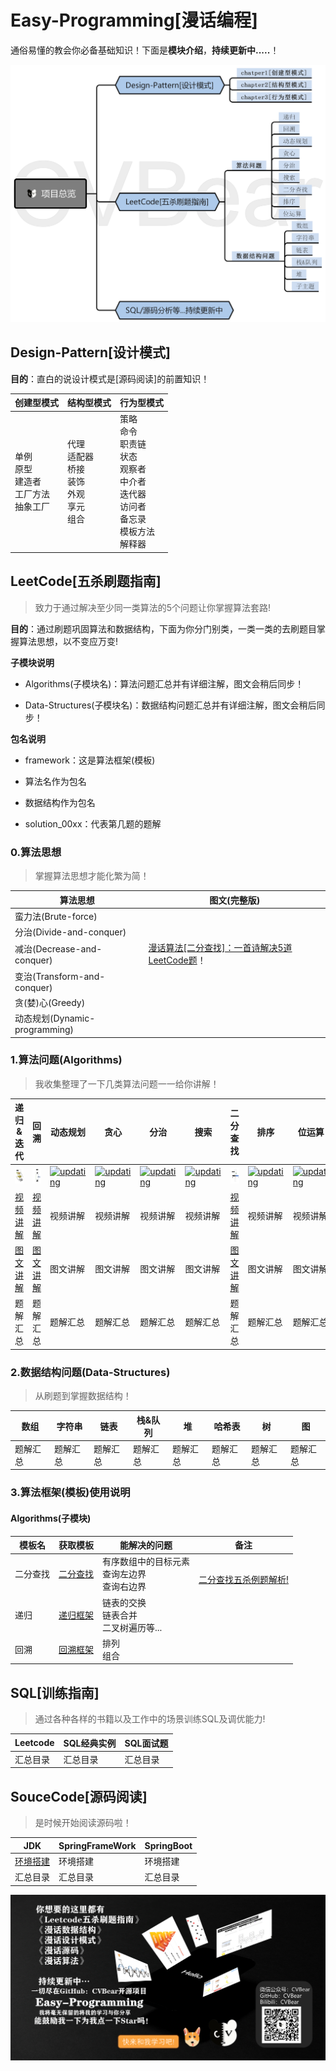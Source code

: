 # Easy-Programming[漫话编程]

通俗易懂的教会你必备基础知识！下面是**模块介绍**，**持续更新中.....**！

<img src="https://raw.githubusercontent.com/CVBear/Easy-Programming/master/assert/overview/overview.png" style="zoom:50%;" />





## Design-Pattern[设计模式]

**目的**：直白的说设计模式是[源码阅读]的前置知识！

| 创建型模式                                              | 结构型模式                                                   | 行为型模式                                                   |
| ------------------------------------------------------- | ------------------------------------------------------------ | ------------------------------------------------------------ |
| 单例<br/>原型<br/>建造者<br/>工厂方法<br/>抽象工厂<br/> | 代理<br/>适配器<br/>桥接<br/>装饰<br/>外观<br/>享元<br/>组合 | 策略<br/>命令<br/>职责链<br/>状态<br/>观察者<br/>中介者<br/>迭代器<br/>访问者<br/>备忘录<br/>模板方法<br/>解释器 |



## LeetCode[五杀刷题指南]

> 致力于通过解决至少同一类算法的5个问题让你掌握算法套路!

**目的**：通过刷题巩固算法和数据结构，下面为你分门别类，一类一类的去刷题目掌握算法思想，以不变应万变!



**子模块说明**

- Algorithms(子模块名)：算法问题汇总并有详细注解，图文会稍后同步！

- Data-Structures(子模块名)：数据结构问题汇总并有详细注解，图文会稍后同步！



**包名说明**

- framework：这是算法框架(模板)
- 算法名作为包名
- 数据结构作为包名

- solution_00xx：代表第几题的题解



### 0.算法思想

> 掌握算法思想才能化繁为简！

| 算法思想                      | 图文(完整版)                                                 |
| ----------------------------- | ------------------------------------------------------------ |
| 蛮力法(Brute-force)           |                                                              |
| 分治(Divide-and-conquer)      |                                                              |
| 减治(Decrease-and-conquer)    | [漫话算法[二分查找]：一首诗解决5道LeetCode题](https://mp.weixin.qq.com/s/dVge_TZyaWvrsFoksEc8lA)！ |
| 变治(Transform-and-conquer)   |                                                              |
| 贪(婪)心(Greedy)              |                                                              |
| 动态规划(Dynamic-programming) |                                                              |



### 1.算法问题(Algorithms)

> 我收集整理了一下几类算法问题一一给你讲解！

| 递归&迭代                                                    | 回溯                                                         | 动态规划                                                     | 贪心                                                         | 分治                                                         | 搜索                                                         | 二分查找                                                     | 排序                                                         | 位运算                                                       |
| ------------------------------------------------------------ | ------------------------------------------------------------ | ------------------------------------------------------------ | ------------------------------------------------------------ | ------------------------------------------------------------ | ------------------------------------------------------------ | ------------------------------------------------------------ | ------------------------------------------------------------ | ------------------------------------------------------------ |
| <a href="https://www.bilibili.com/video/BV11A411Y7f5"><img alt="recursion" width="200px" src="https://raw.githubusercontent.com/CVBear/Easy-Programming/master/assert/leetcode/leetbook/recursion.png" /></a> | <a href="https://www.bilibili.com/video/BV1qK411T7Nx"><img alt="backtracking" width="200px" src="https://raw.githubusercontent.com/CVBear/Easy-Programming/master/assert/leetcode/leetbook/backtracking.png" /></a> | <a href="#"><img alt="updating" width="200px" src="https://gitee.com/CVBear/blogimage/raw/master/img/updating.png" /></a> | <a href="#"><img alt="updating" width="200px" src="https://gitee.com/CVBear/blogimage/raw/master/img/updating.png" /></a> | <a href="#"><img alt="updating" width="200px" src="https://gitee.com/CVBear/blogimage/raw/master/img/updating.png" /></a> | <a href="#"><img alt="updating" width="200px" src="https://gitee.com/CVBear/blogimage/raw/master/img/updating.png" /></a> | <a href="https://www.bilibili.com/video/BV1Ez4y1Q729"><img alt="binarySerach" width="200px" src="https://raw.githubusercontent.com/CVBear/Easy-Programming/master/assert/leetcode/leetbook/binarySearch.png" /></a> | <a href="#"><img alt="updating" width="200px" src="https://gitee.com/CVBear/blogimage/raw/master/img/updating.png" /></a> | <a href="#"><img alt="updating" width="200px" src="https://gitee.com/CVBear/blogimage/raw/master/img/updating.png" /></a> |
| [视频讲解](https://www.bilibili.com/video/BV11A411Y7f5)      | [视频讲解](https://www.bilibili.com/video/BV1qK411T7Nx)      | 视频讲解                                                     | 视频讲解                                                     | 视频讲解                                                     | 视频讲解                                                     | [视频讲解](https://www.bilibili.com/video/BV1Ez4y1Q729)      | 视频讲解                                                     | 视频讲解                                                     |
| [图文讲解](https://mp.weixin.qq.com/s/pA_Ao_OvTkKKzSht_ez3eA) | [图文讲解](https://mp.weixin.qq.com/s/Y1-4W-HDyV-PkmKGV0vOmw) | 图文讲解                                                     | 图文讲解                                                     | 图文讲解                                                     | 图文讲解                                                     | [图文讲解](https://mp.weixin.qq.com/s/dVge_TZyaWvrsFoksEc8lA) | 图文讲解                                                     | 图文讲解                                                     |
| 题解汇总                                                     | 题解汇总                                                     | 题解汇总                                                     | 题解汇总                                                     | 题解汇总                                                     | 题解汇总                                                     | 题解汇总                                                     | 题解汇总                                                     | 题解汇总                                                     |



### 2.数据结构问题(Data-Structures)

> 从刷题到掌握数据结构！

| 数组     | 字符串   | 链表     | 栈&队列  | 堆       | 哈希表   | 树       | 图       |
| -------- | -------- | -------- | -------- | -------- | -------- | -------- | -------- |
| 题解汇总 | 题解汇总 | 题解汇总 | 题解汇总 | 题解汇总 | 题解汇总 | 题解汇总 | 题解汇总 |



### 3.算法框架(模板)使用说明

#### Algorithms(子模块)

| 模板名   | 获取模板                                            | 能解决的问题                                      | 备注                                                         |
| -------- | --------------------------------------------------- | ------------------------------------------------- | ------------------------------------------------------------ |
| 二分查找 | [二分查找](./Leetcode/doc/template/二分查找模板.md) | 有序数组中的目标元素<br>查询左边界<br/>查询右边界 | <br>[二分查找五杀例题解析!](https://mp.weixin.qq.com/s/bjIjX5Mf6WEB0IC-cTAiAA) |
| 递归     | [递归框架](./Leetcode/doc/template/递归模板.md)     | 链表的交换<br/>链表合并<br/>二叉树遍历等...       |                                                              |
| 回溯     | [回溯框架](./Leetcode/doc/template/回溯模板.md)     | 排列<br/>组合                                     |                                                              |



## SQL[训练指南]

> 通过各种各样的书籍以及工作中的场景训练SQL及调优能力!

| Leetcode | SQL经典实例 | SQL面试题 |
| -------- | ----------- | --------- |
| 汇总目录 | 汇总目录    | 汇总目录  |



## SouceCode[源码阅读]

> 是时候开始阅读源码啦！

| JDK                                             | SpringFrameWork | SpringBoot |
| ----------------------------------------------- | --------------- | ---------- |
| [环境搭建](./Sourcecode/doc/jdk/1.8/0-ready.md) | 环境搭建        | 环境搭建   |
| 汇总目录                                        | 汇总目录        | 汇总目录   |



![tail](https://raw.githubusercontent.com/CVBear/Easy-Programming/master/assert/overview/about-tail.png)